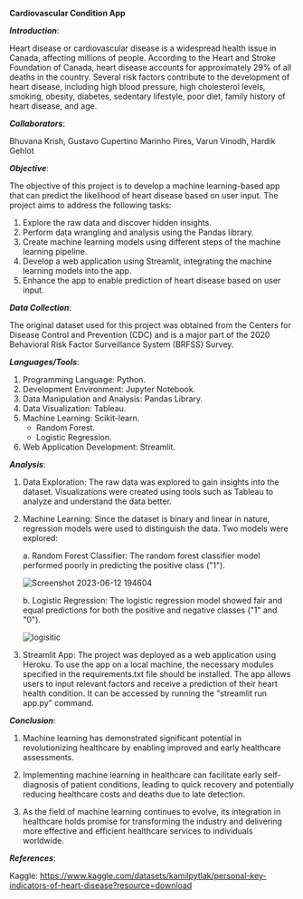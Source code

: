 ****Cardiovascular Condition App****

***Introduction***:

Heart disease or cardiovascular disease is a widespread health issue in Canada, affecting millions of people. According to the Heart and Stroke Foundation of Canada, heart disease accounts for approximately 29% of all deaths in the country. Several risk factors contribute to the development of heart disease, including high blood pressure, high cholesterol levels, smoking, obesity, diabetes, sedentary lifestyle, poor diet, family history of heart disease, and age.

***Collaborators***:  

Bhuvana Krish, Gustavo Cupertino Marinho Pires, Varun Vinodh, Hardik Gehlot


***Objective***:

The objective of this project is to develop a machine learning-based app that can predict the likelihood of heart disease based on user input. The project aims to address the following tasks:

1. Explore the raw data and discover hidden insights.
2. Perform data wrangling and analysis using the Pandas library.
3. Create machine learning models using different steps of the machine learning pipeline.
4. Develop a web application using Streamlit, integrating the machine learning models into the app.
5. Enhance the app to enable prediction of heart disease based on user input.

***Data Collection***:

The original dataset used for this project was obtained from the Centers for Disease Control and Prevention (CDC) and is a major part of the 2020 Behavioral Risk Factor Surveillance System (BRFSS) Survey.

***Languages/Tools***:

1. Programming Language: Python.
2. Development Environment: Jupyter Notebook.
3. Data Manipulation and Analysis: Pandas Library.
4. Data Visualization: Tableau.
5. Machine Learning: Scikit-learn.
   - Random Forest.
   - Logistic Regression.
6. Web Application Development: Streamlit.

***Analysis***:

1. Data Exploration:
The raw data was explored to gain insights into the dataset. Visualizations were created using tools such as Tableau to analyze and understand the data better.

2. Machine Learning:
Since the dataset is binary and linear in nature, regression models were used to distinguish the data. Two models were explored:

   a. Random Forest Classifier:
      The random forest classifier model performed poorly in predicting the positive class ("1").
      
      ![Screenshot 2023-06-12 194604](https://github.com/gustavo-cupertino/project-4-group-6/assets/120690578/46ad1142-89a2-4f1f-b1ed-a5a31b29288d)


   b. Logistic Regression:
      The logistic regression model showed fair and equal predictions for both the positive and negative classes ("1" and "0").
      
     ![logisitic](https://github.com/gustavo-cupertino/project-4-group-6/assets/120690578/8cfea5d5-dc0f-4eec-99bb-bd2eeeaa63e7)


3. Streamlit App:
The project was deployed as a web application using Heroku. To use the app on a local machine, the necessary modules specified in the requirements.txt file should be installed. The app allows users to input relevant factors and receive a prediction of their heart health condition. It can be accessed by running the "streamlit run app.py" command.

***Conclusion***:

1. Machine learning has demonstrated significant potential in revolutionizing healthcare by enabling improved and early healthcare assessments.

2. Implementing machine learning in healthcare can facilitate early self-diagnosis of patient conditions, leading to quick recovery and potentially reducing healthcare costs and deaths due to late detection.

3. As the field of machine learning continues to evolve, its integration in healthcare holds promise for transforming the industry and delivering more effective and efficient healthcare services to individuals worldwide.

***References***:

Kaggle: https://www.kaggle.com/datasets/kamilpytlak/personal-key-indicators-of-heart-disease?resource=download

